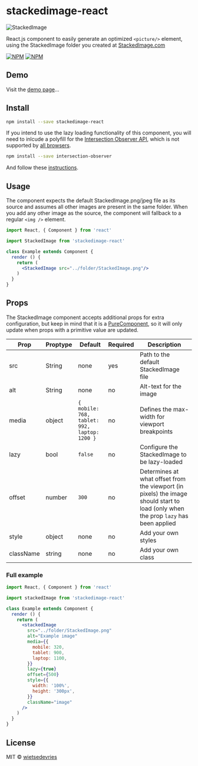 # stackedimage-react
![StackedImage](http://wietsedevries.eu/stackedimage/StackedImage.png)

React.js component to easily generate an optimized ```<picture/>``` element, using the StackedImage folder you created at [StackedImage.com](https://stackedimage.com)

[![NPM](https://img.shields.io/npm/v/stackedimage-react.svg)](https://www.npmjs.com/package/stackedimage-react) [![NPM](https://img.shields.io/bundlephobia/minzip/stackedimage-react.svg)](https://www.npmjs.com/package/stackedimage-react)

## Demo

Visit the [demo page](https://wietsedevries.github.io/stackedimage-react/)...

## Install

```bash
npm install --save stackedimage-react
```

If you intend to use the lazy loading functionality of this component, you will need to inlcude a polyfill for the [Intersection Observer API](https://developer.mozilla.org/en-US/docs/Web/API/Intersection_Observer_API), which is not supported by [all browsers](https://caniuse.com/#feat=intersectionobserver).

```bash
npm install --save intersection-observer
```
And follow these [instructions](https://www.npmjs.com/package/intersection-observer).

## Usage

The component expects the default StackedImage.png/jpeg file as its source and assumes all other images are present in the same folder. When you add any other image as the source, the component will fallback to a regular ```<img />``` element.

```jsx
import React, { Component } from 'react'

import StackedImage from 'stackedimage-react'

class Example extends Component {
  render () {
    return (
      <StackedImage src="../folder/StackedImage.png"/>
    )
  }
}
```

## Props

The StackedImage component accepts additional props for extra configuration, but keep in mind that it is a [PureComponent](https://reactjs.org/docs/react-api.html#reactpurecomponent), so it will only update when props with a primitive value are updated.

|Prop|Proptype|Default|Required|Description|
|----|--------|-------|--------|-----------|
|src|String|none|yes|Path to the default StackedImage file|
|alt|String|none|no|Alt-text for the image|
|media|object|```{ mobile: 768, tablet: 992, laptop: 1200 }```|no|Defines the max-width for viewport breakpoints|
|lazy|bool|```false```|no|Configure the StackedImage to be lazy-loaded|
|offset|number|```300```|no|Determines at what offset from the viewport (in pixels) the image should start to load (only when the prop ```lazy``` has been applied|
|style|object|none|no|Add your own styles|
|className|string|none|no|Add your own class|

### Full example
```jsx
import React, { Component } from 'react'

import stackedImage from 'stackedimage-react'

class Example extends Component {
  render () {
    return (
      <stackedImage
        src="../folder/StackedImage.png"
        alt="Example image"
        media={{
          mobile: 320,
          tablet: 900,
          laptop: 1100,
        }}
        lazy={true}
        offset={500}
        style={{
          width: '100%',
          height: '300px',
        }}
        className="image"
      />
    )
  }
}
```

## License

MIT © [wietsedevries](https://github.com/wietsedevries)
